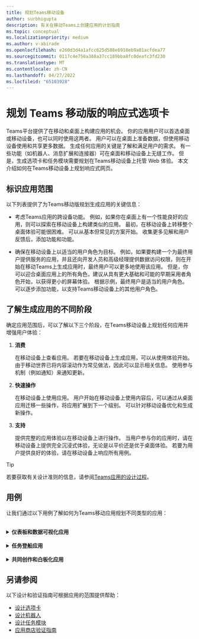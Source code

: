 ```yaml
---
title: 规划Teams移动设备
author: surbhigupta
description: 有关在移动Teams上创建应用的计划指南
ms.topic: conceptual
ms.localizationpriority: medium
ms.author: v-abirade
ms.openlocfilehash: e260d3d4a1afcc625d588e6918eb9a01acfdea77
ms.sourcegitcommit: 0117c4e750a388a37cc189bba8fc0deafc3fd230
ms.translationtype: MT
ms.contentlocale: zh-CN
ms.lasthandoff: 04/27/2022
ms.locfileid: "65103928"
---
```

# <a name="plan-responsive-tabs-for-teams-mobile"></a>规划 Teams 移动版的响应式选项卡

 Teams平台提供了在移动和桌面上构建应用的机会。 你的应用用户可以首选桌面或移动设备，也可以同时使用这两者。 用户可以在桌面上准备数据，但使用移动设备使用和共享更多数据。 生成任何应用的关键是了解和满足用户的需求。 有一些功能（如机器人、消息扩展和连接器）可在桌面和移动设备上无缝工作。 但是，生成选项卡和任务模块需要规划在Teams移动设备上托管 Web 体验。 本文介绍如何在Teams移动设备上规划响应式网页。

## <a name="identify-apps-scope"></a>标识应用范围

以下列表提供了为Teams移动版规划生成应用的关键信息：

* 考虑Teams应用的跨设备功能。 例如，如果你在桌面上有一个性能良好的应用，则可以探索在移动设备上构建类似的应用。 最初，在移动设备上转移整个桌面体验可能很困难。 可以从基本但常见的方案开始。 收集更多见解和用户反馈后，添加功能和功能。

* 确保在移动设备上以适当的用户角色为目标。 例如，如果要构建一个为最终用户提供服务的应用，并且还向开发人员和高级经理提供数据访问权限，则在开始在移动Teams上生成应用时，最终用户可以更多地使用该应用。 但是，你可以迎合桌面应用上的所有角色，建议从具有更大基础和可能的早期采用者角色开始，以获得更小的屏幕体验。 根据示例，最终用户是适当的用户角色。 可以逐步添加功能，以支持Teams移动设备上的其他用户角色。

## <a name="understand-different-stages-to-build-apps"></a>了解生成应用的不同阶段

确定应用范围后，可以了解以下三个阶段，在Teams移动设备上规划任何应用并增强用户体验：

1. **消费**

   在移动设备上查看应用。 若要在移动设备上生成应用，可以从使用体验开始。 由于移动世界已将内容滚动作为常见做法，因此可以显示相关信息。 使用参与机制（例如通知）来通知更新。

2. **快速操作**

   在移动设备上使用应用。 用户开始在移动设备上使用内容后，可以通过从桌面应用迁移一些操作，将应用扩展到下一个级别。 可以针对移动设备优化和生成新操作。

3. **支持**

   提供完整的应用体验以在移动设备上进行操作。 当用户参与你的应用时，请在移动设备上提供完全沉浸式体验，无论是以平价还是优于桌面体验。 若要为用户提供良好的体验，请在移动设备上响应所有用例。

> [!TIP]
> 若要获取有关设计准则的信息，请参阅[Teams应用的设计过程](design-teams-app-process.md)。

## <a name="use-cases"></a>用例

让我们通过以下用例了解如何为Teams移动应用规划不同类型的应用：

<br>

<details>

<summary><b>仪表板和数据可视化应用</b></summary>

可以了解如何在Teams移动平台上规划仪表板和数据可视化应用的响应式选项卡。

消费：

在第一阶段，可以实现最基本的使用体验来查看数据。 域中任何应用的目的是以可视化效果的形式显示数据。 在应用中，可以在桌面上显示最近查看的可视化效果，或显示用户所有授权图表的列表。 在桌面上创建仪表板后，用户可以使用移动设备访问信息。 可以显示用户在选项卡中或使用任务模块作为展开视图选择的任何图表的详细视图。

可以显示以下信息：

* 仪表板和摘要
* 数据视觉对象、地图和信息图
* 图表、图形和表

![仪表板和数据可视化应用使用量](../../assets/images/app-fundamentals/dashboarding-and-data-visualization-apps-consumption.png)

快速操作：

在第二阶段，用户可以使用桌面体验中的现有图表和视觉对象。 可以介绍以下操作：

* 搜索内容
* 筛选数据
* 创建书签

![仪表板和数据可视化应用快速操作](../../assets/images/app-fundamentals/dashboarding-and-data-visualization-apps-quick-actions.png)

支持：

在第三阶段，用户可以从头开始创建内容，例如图表和图形。 确保为移动应用引入应用中的所有功能。 例如，可以使用任务模块帮助访问具有详细视图的特定数据项。

可以向用户提供以下访问权限：

* 修改标题和说明
* 插入数据项以创建可视化效果
* 在频道或群组聊天中共享可视化效果

![仪表板和数据可视化应用启用](../../assets/images/app-fundamentals/dashboarding-and-data-visualization-apps-enablement.png)

<br>

</details>

<br>

<details>

<summary><b>任务登船应用</b></summary>

可以了解如何在Teams移动平台上为任务登船应用规划响应式选项卡。

消费：

在第一阶段，应用可以向垂直堆栈中的用户显示任务列表。 如果有多个类别的任务（例如 **“建议**”、“ **活动”** 和“ **已关闭** ”），则提供筛选器来显示分组任务或作为标头来查看分组任务。

![任务登船应用使用量](../../assets/images/app-fundamentals/taskboarding-apps-consumption.png)

快速操作：

在第二阶段，可以向用户提供以下应用访问权限：

* 使用必需字段创建任务或项，以减少用户的认知负载
* 更改板类型或视图
* 通过展开视图查看任务
* 使用任务模块查看详细视图
* 将任务移到不同的类别中
* 通过电子邮件和活动源在聊天和频道中共享相关任务

![任务登船应用快速操作](../../assets/images/app-fundamentals/taskboarding-apps-quick-actions.png)

支持：

在第三阶段中，可以为用户启用以下活动的体验：

* 添加新项目和板
* 添加和修改不同的类别，例如 **“建议**”、“**活动**”和“**已关闭**”
* 为注释、附件和其他复杂功能配置任务

![任务登船应用启用](../../assets/images/app-fundamentals/taskboarding-apps-enablement.png)
<br>

</details>

<br>

<details>

<summary><b>共同创作和白板化应用</b></summary>

可以了解如何在Teams移动平台上为共同创作和白板应用规划响应式选项卡。

消费：

在第一阶段，可以考虑使用桌面体验来显示应用中的内容和资产。  可以显示以下函数：

* 批注或反馈
* 放大缩小字体功能 放大缩小字体功能
* 挂起文档的当前阶段或进度

![共同创作和白板应用使用量](../../assets/images/app-fundamentals/coauthoring-and-whiteboarding-apps-consumption.png)

快速操作：

在第二阶段，可以介绍以下操作：

* 创建用于协作的新板或用于签名的新文档
* 在内部以及与来宾共享板
* 配置管理员权限

> [!TIP]
> 你可以公开操作，这些操作可以在小屏幕上轻松显示。

![共同创作和白板应用快速操作](../../assets/images/app-fundamentals/coauthoring-and-whiteboarding-apps-quick-actions.png)

支持：

在第三阶段，为用户提供完整的体验。 可通过以下活动启用用户体验：

* 添加文本、形状和快速笔记
* 在内容周围导航
* 添加层和筛选器
* 删除、撤消和重做操作
* 使用 JS SDK API 访问相机和麦克风。 有关设备功能的详细信息，请参阅 [设备功能概述](../device-capabilities/device-capabilities-overview.md)。

![共同创作和白板应用启用](../../assets/images/app-fundamentals/coauthoring-and-whiteboarding-apps-enablement.png)

<br>

</details>

## <a name="see-also"></a>另请参阅

以下设计和验证指南可根据应用的范围提供帮助：

* [设计选项卡](../../tabs/design/tabs.md)
* [设计机器人](../../bots/design/bots.md)
* [设计任务模块](../..//task-modules-and-cards/task-modules/design-teams-task-modules.md)
* [应用商店验证指南](../deploy-and-publish/appsource/prepare/teams-store-validation-guidelines.md)
